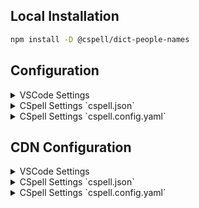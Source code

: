 ## Local Installation

```sh
npm install -D @cspell/dict-people-names
```

## Configuration

<details>
<summary>VSCode Settings</summary>

Add the following to your VSCode settings:

**`.vscode/settings.json`**

```jsonc
{
  "cSpell.import": ["@cspell/dict-people-names/cspell-ext.json"],
  "cSpell.dictionaries": ["people-names"],
}
```

</details>

<details>
<summary>CSpell Settings `cspell.json`</summary>

**`cspell.json`**

```jsonc
{
  "import": ["@cspell/dict-people-names/cspell-ext.json"],
  "dictionaries": ["people-names"],
}
```

</details>

<details>
<summary>CSpell Settings `cspell.config.yaml`</summary>

**`cspell.config.yaml`**

```yaml
import:
  - '@cspell/dict-people-names/cspell-ext.json'
dictionaries:
  - people-names
```

</details>

## CDN Configuration

<details>
<summary>VSCode Settings</summary>

Add the following to your VSCode settings:

**`.vscode/settings.json`**

```jsonc
{
  "cSpell.import": ["https://cdn.jsdelivr.net/npm/@cspell/dict-people-names@latest/cspell-ext.json/cspell-ext.json"],
  "cSpell.dictionaries": ["people-names"],
}
```

</details>

<details>
<summary>CSpell Settings `cspell.json`</summary>

**`cspell.json`**

```jsonc
{
  "import": ["https://cdn.jsdelivr.net/npm/@cspell/dict-people-names@latest/cspell-ext.json/cspell-ext.json"],
  "dictionaries": ["people-names"],
}
```

</details>

<details>
<summary>CSpell Settings `cspell.config.yaml`</summary>

**`cspell.config.yaml`**

```yaml
import:
  - https://cdn.jsdelivr.net/npm/@cspell/dict-people-names@latest/cspell-ext.json/cspell-ext.json
dictionaries:
  - people-names
```

</details>
